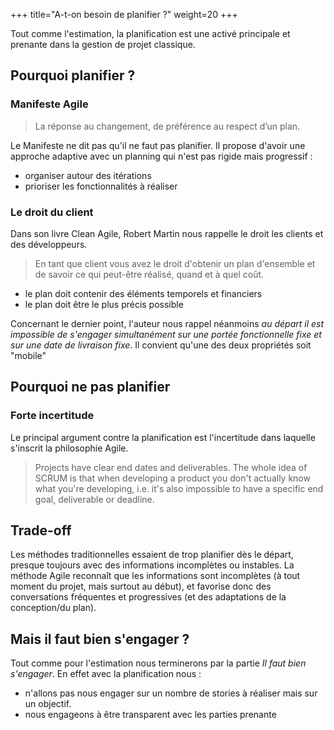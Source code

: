 +++
title="A-t-on besoin de planifier ?"
weight=20
+++

Tout comme l'estimation, la planification est une activé principale et prenante dans la gestion de projet classique.

## Pourquoi planifier ?

### Manifeste Agile
>  La réponse au changement, de préférence au respect d’un plan.

Le Manifeste ne dit pas qu'il ne faut pas planifier. Il propose d'avoir une approche adaptive avec un planning qui n'est pas rigide mais progressif :
- organiser autour des itérations
- prioriser les fonctionnalités à réaliser

### Le droit du client
Dans son livre Clean Agile, Robert Martin nous rappelle le droit les clients et des développeurs. 

> En tant que client vous avez le droit d'obtenir un plan d'ensemble et de savoir ce qui peut-être réalisé, quand et à quel coût.

- le plan doit contenir des éléments temporels et financiers
- le plan doit être le plus précis possible

Concernant le dernier point, l'auteur nous rappel néanmoins *au départ il est impossible de s'engager simultanément sur une portée fonctionnelle fixe et sur une date de livraison fixe*. Il convient qu'une des deux propriétés soit "mobile"


## Pourquoi ne pas planifier
### Forte incertitude
Le principal argument contre la planification est l'incertitude dans laquelle s'inscrit la philosophie Agile.

> Projects have clear end dates and deliverables. The whole idea of SCRUM is that when developing a product you don't actually know what you're developing, i.e. it's also impossible to have a specific end goal, deliverable or deadline.


## Trade-off
Les méthodes traditionnelles essaient de trop planifier dès le départ, presque toujours avec des informations incomplètes ou instables. La méthode Agile reconnaît que les informations sont incomplètes (à tout moment du projet, mais surtout au début), et favorise donc des conversations fréquentes et progressives (et des adaptations de la conception/du plan). 


## Mais il faut bien s'engager ?
Tout comme pour l'estimation nous terminerons par la partie *Il faut bien s'engager*. En effet avec la planification nous :
- n'allons pas nous engager sur un nombre de stories à réaliser mais sur un objectif. 
- nous engageons à être transparent avec les parties prenante 
